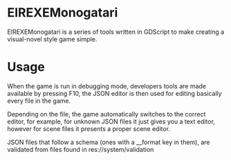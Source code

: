 # EIREXEMonogatari

EIREXEMonogatari is a series of tools written in GDScript to make creating a visual-novel style game simple.

# Usage

When the game is run in debugging mode, developers tools are made available by pressing F10, the JSON editor is then used for editing basically every file in the game.

Depending on the file, the game automatically switches to the correct editor, for example, for unknown JSON files it just gives you a text editor, however for scene files it presents a proper scene editor.

JSON files that follow a schema (ones with a __format key in them), are validated from files found in res://system/validation